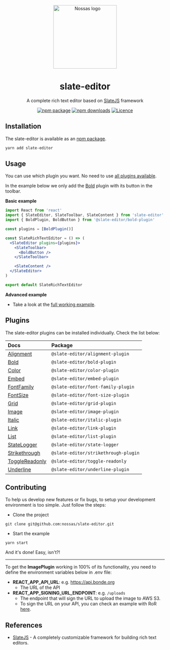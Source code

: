 <p align="center">
  <a href="https://www.en.nossas.org" rel="noopener" target="_blank">
    <img
      width="200"
      src="https://s3.amazonaws.com/hub-central/uploads/logo-nossas-20170517185909.svg"
      alt="Nossas logo"
      title="Nossas"
    />
  </a>
</p>

<h1 align="center">slate-editor</h1>

<div align="center">

A complete rich text editor based on [SlateJS](https://github.com/ianstormtaylor/slate) framework

[![npm package](https://img.shields.io/npm/v/slate-editor.svg?maxAge=60)](https://www.npmjs.com/package/slate-editor)
[![npm downloads](https://img.shields.io/npm/dt/slate-editor.svg?maxAge=60)](https://www.npmjs.com/package/slate-editor)
[![Licence](https://img.shields.io/github/license/nossas/slate-editor.svg?maxAge=60)](https://github.com/nossas/slate-editor/blob/master/LICENSE)

</div>

## Installation
The slate-editor is available as an [npm package](https://www.npmjs.com/package/slate-editor).

```sh
yarn add slate-editor
```

## Usage
You can use which plugin you want. No need to use [all plugins available](../).

In the example below we only add the [Bold](https://github.com/nossas/slate-editor/tree/master/src/package/plugins/slate-bold-plugin) plugin with its button in the toolbar.

**Basic example**
```jsx
import React from 'react'
import { SlateEditor, SlateToolbar, SlateContent } from 'slate-editor'
import { BoldPlugin, BoldButton } from '@slate-editor/bold-plugin'

const plugins = [BoldPlugin()]

const SlateRichTextEditor = () => (
  <SlateEditor plugins={plugins}>
    <SlateToolbar>
      <BoldButton />
    </SlateToolbar>

    <SlateContent />
  </SlateEditor>
)

export default SlateRichTextEditor
```

**Advanced example**

- Take a look at the [full working example](https://github.com/nossas/slate-editor/blob/master/src/example/pages/Home.js).

## Plugins
The slate-editor plugins can be installed individually. Check the list below:

| **Docs**                                              | **Package**                          |
|:------------------------------------------------------|:-------------------------------------|
| [Alignment](../slate-editor-alignment-plugin)         | `@slate-editor/alignment-plugin`     |
| [Bold](../slate-editor-bold-plugin)                   | `@slate-editor/bold-plugin`          |
| [Color](../slate-editor-color-plugin)                 | `@slate-editor/color-plugin`         |
| [Embed](../slate-editor-embed-plugin)                 | `@slate-editor/embed-plugin`         |
| [FontFamily](../slate-editor-font-family-plugin)      | `@slate-editor/font-family-plugin`   |
| [FontSize](../slate-editor-font-size-plugin)          | `@slate-editor/font-size-plugin`     |
| [Grid](../slate-editor-grid-plugin)                   | `@slate-editor/grid-plugin`          |
| [Image](../slate-editor-image-plugin)                 | `@slate-editor/image-plugin`         |
| [Italic](../slate-editor-italic-plugin)               | `@slate-editor/italic-plugin`        |
| [Link](../slate-editor-link-plugin)                   | `@slate-editor/link-plugin`          |
| [List](../slate-editor-list-plugin)                   | `@slate-editor/list-plugin`          |
| [StateLogger](../slate-editor-state-logger)           | `@slate-editor/state-logger`         |
| [Strikethrough](../slate-editor-strikethrough-plugin) | `@slate-editor/strikethrough-plugin` |
| [ToggleReadonly](../slate-editor-toggle-readonly)     | `@slate-editor/toggle-readonly`      |
| [Underline](../slate-editor-underline-plugin)         | `@slate-editor/underline-plugin`     |

## Contributing
To help us develop new features or fix bugs, to setup your development environment is too simple. Just follow the steps:

- Clone the project
```
git clone git@github.com:nossas/slate-editor.git
```
- Start the example
```
yarn start
```

And it's done! Easy, isn't?!

---

To get the **ImagePlugin** working in 100% of its functionality, you need to define the
environment variables below in .env file:

- **REACT_APP_API_URL**: e.g. https://api.bonde.org
  - The URL of the API
- **REACT_APP_SIGNING_URL_ENDPOINT**: e.g. `/uploads`
  - The endpoint that will sign the URL to upload the image to AWS S3.
  - To sign the URL on your API, you can check an example with RoR [here](https://github.com/nossas/bonde-server/blob/master/app/controllers/uploads_controller.rb).

## References
- [SlateJS](https://github.com/ianstormtaylor/slate) - A completely customizable framework for building rich text editors.
